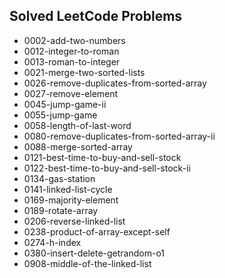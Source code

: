 ## Solved LeetCode Problems
- 0002-add-two-numbers
- 0012-integer-to-roman
- 0013-roman-to-integer
- 0021-merge-two-sorted-lists
- 0026-remove-duplicates-from-sorted-array
- 0027-remove-element
- 0045-jump-game-ii
- 0055-jump-game
- 0058-length-of-last-word
- 0080-remove-duplicates-from-sorted-array-ii
- 0088-merge-sorted-array
- 0121-best-time-to-buy-and-sell-stock
- 0122-best-time-to-buy-and-sell-stock-ii
- 0134-gas-station
- 0141-linked-list-cycle
- 0169-majority-element
- 0189-rotate-array
- 0206-reverse-linked-list
- 0238-product-of-array-except-self
- 0274-h-index
- 0380-insert-delete-getrandom-o1
- 0908-middle-of-the-linked-list
